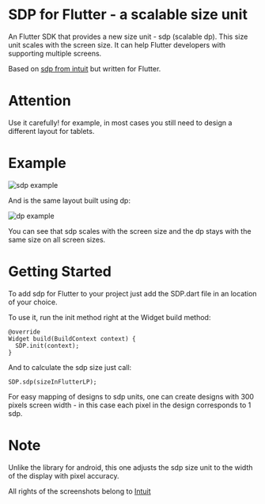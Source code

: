 # SDP for Flutter - a scalable size unit
An Flutter SDK that provides a new size unit - sdp (scalable dp). This size unit scales with the screen size. It can help Flutter developers with supporting multiple screens.

Based on [sdp from intuit](https://github.com/intuit/sdp) but written for Flutter. 

# Attention
Use it carefully! for example, in most cases you still need to design a different layout for tablets.

# Example
![sdp example](https://github.com/intuit/sdp/blob/master/sdp_example.png)

And is the same layout built using dp:

![dp example](https://github.com/intuit/sdp/blob/master/dp_example.png)

You can see that sdp scales with the screen size and the dp stays with the same size on all screen sizes.

# Getting Started

To add sdp for Flutter to your project just add the SDP.dart file in an location of your choice.

To use it, run the init method right at the Widget build method:
  
```
@override
Widget build(BuildContext context) {
  SDP.init(context);
}
```

And to calculate the sdp size just call:

```
SDP.sdp(sizeInFlutterLP);
```

For easy mapping of designs to sdp units, one can create designs with 300 pixels screen width - in this case each pixel in the design corresponds to 1 sdp.

# Note
Unlike the library for android, this one adjusts the sdp size unit to the width of the display with pixel accuracy.

All rights of the screenshots belong to [Intuit](https://github.com/intuit)
